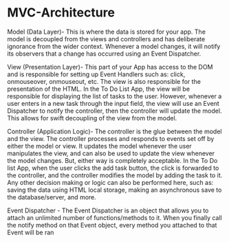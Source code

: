 # MVC-Architecture

Model (Data Layer)- This is where the data is stored for your app. The model is decoupled from the views and controllers and has deliberate ignorance from the wider context. Whenever a model changes, it will notify its observers that a change has occurred using an Event Dispatcher. 

View (Presentation Layer)- This part of your App has access to the DOM and is responsible for setting up Event Handlers such as: click, onmouseover, onmouseout, etc. The view is also responsible for the presentation of the HTML. In the To Do List App, the view will be responsible for displaying the list of tasks to the user. However, whenever a user enters in a new task through the input field, the view will use an Event Dispatcher to notify the controller, then the controller will update the model. This allows for swift decoupling of the view from the model.

Controller (Application Logic)- The controller is the glue between the model and the view. The controller processes and responds to events set off by either the model or view. It updates the model whenever the user manipulates the view, and can also be used to update the view whenever the model changes. But, either way is completely acceptable. In the To Do list App, when the user clicks the add task button, the click is forwarded to the controller, and the controller modifies the model by adding the task to it. Any other decision making or logic can also be performed here, such as: saving the data using HTML local storage, making an asynchronous save to the database/server, and more.

Event Dispatcher - The Event Dispatcher is an object that allows you to attach an unlimited number of functions/methods to it. When you finally call the notify method on that Event object, every method you attached to that Event will be ran